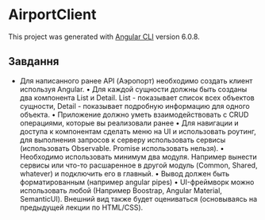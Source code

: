# AirportClient

This project was generated with [Angular CLI](https://github.com/angular/angular-cli) version 6.0.8.

## Завдання
* Для написанного ранее API (Аэропорт) необходимо создать клиент используя Angular.
• Для каждой сущности должны быть созданы два компонента List и Detail. List - показывает список всех объектов сущности, Detail - показывает подробную информацию для одного объекта.
• Приложение должно уметь взаимодействовать с CRUD операциями, которые вы реализовали ранее
• Для навигации и доступа к компонентам сделать меню на UI и использовать роутинг, для выполнения запросов к серверу использовать сервисы (использовать Observable. Promise использовать нельзя).
• Необходимо использовать минимум два модуля. Например вынести сервисы или что-то расшаренное в другой модуль (Common, Shared, whatever) и подключить его в главный.
• Вывод должен быть форматированным (например angular pipes)
• UI-фреймворк можно использовать любой (Например Boostrap, Angular Material, SemanticUI). Внешний вид также будет оцениваться (основываясь на предыдущей лекции по HTML/CSS).
